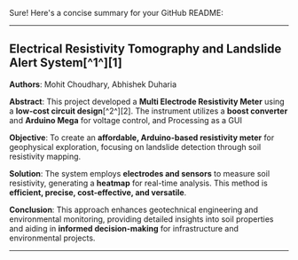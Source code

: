 Sure! Here's a concise summary for your GitHub README:

---

## Electrical Resistivity Tomography and Landslide Alert System[^1^][1]

**Authors**: Mohit Choudhary, Abhishek Duharia

**Abstract**: This project developed a **Multi Electrode Resistivity Meter** using a **low-cost circuit design**[^2^][2]. The instrument utilizes a **boost converter** and **Arduino Mega** for voltage control, and Processing as a GUI

**Objective**: To create an **affordable, Arduino-based resistivity meter** for geophysical exploration, focusing on landslide detection through soil resistivity mapping.

**Solution**: The system employs **electrodes and sensors** to measure soil resistivity, generating a **heatmap** for real-time analysis. This method is **efficient, precise, cost-effective, and versatile**.

**Conclusion**: This approach enhances geotechnical engineering and environmental monitoring, providing detailed insights into soil properties and aiding in **informed decision-making** for infrastructure and environmental projects.

---
